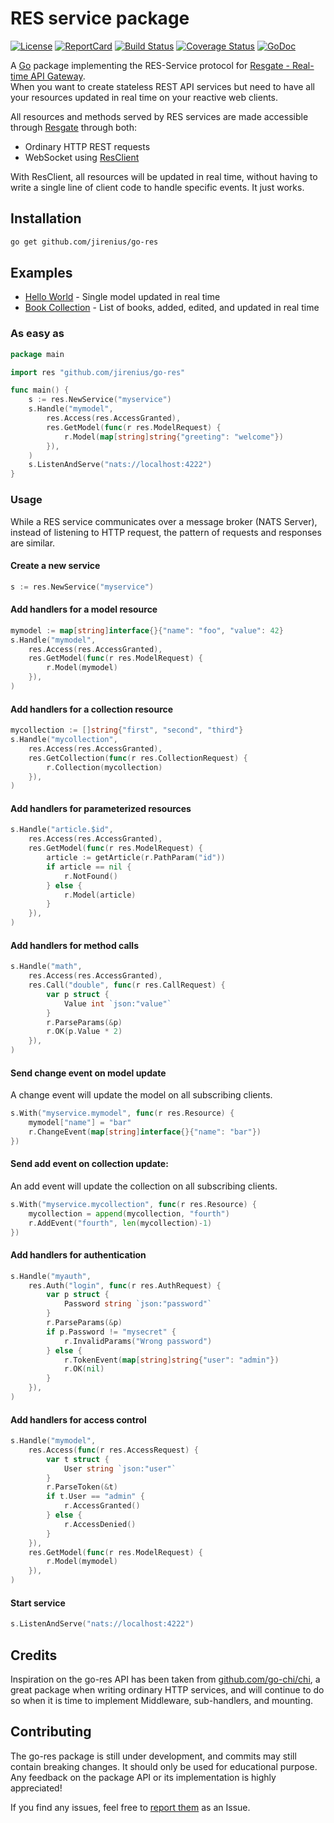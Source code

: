 # RES service package

[![License][License-Image]][License-Url]
[![ReportCard][ReportCard-Image]][ReportCard-Url]
[![Build Status][Build-Status-Image]][Build-Status-Url]
[![Coverage Status][Coverage-Status-Image]][Coverage-Status-Url]
[![GoDoc][GoDoc-Image]][GoDoc-Url]

A [Go](http://golang.org) package implementing the RES-Service protocol for [Resgate - Real-time API Gateway](https://github.com/jirenius/resgate).  
When you want to create stateless REST API services but need to have all your resources updated in real time on your reactive web clients.

All resources and methods served by RES services are made accessible through [Resgate](https://github.com/jirenius/resgate) through both:
* Ordinary HTTP REST requests
* WebSocket using [ResClient](https://www.npmjs.com/package/resclient)

With ResClient, all resources will be updated in real time, without having to write a single line of client code to handle specific events. It just works.

## Installation

```bash
go get github.com/jirenius/go-res
```

## Examples

* [Hello World](examples/hello-world/) - Single model updated in real time
* [Book Collection](examples/book-collection/) - List of books, added, edited, and updated in real time

### As easy as

```go
package main

import res "github.com/jirenius/go-res"

func main() {
    s := res.NewService("myservice")
    s.Handle("mymodel",
        res.Access(res.AccessGranted),
        res.GetModel(func(r res.ModelRequest) {
            r.Model(map[string]string{"greeting": "welcome"})
        }),
    )
    s.ListenAndServe("nats://localhost:4222")
}
```

### Usage

While a RES service communicates over a message broker (NATS Server), instead of listening to HTTP request, the pattern of requests and responses are similar.

#### Create a new service

```go
s := res.NewService("myservice")
```

#### Add handlers for a model resource

```go
mymodel := map[string]interface{}{"name": "foo", "value": 42}
s.Handle("mymodel",
    res.Access(res.AccessGranted),
    res.GetModel(func(r res.ModelRequest) {
        r.Model(mymodel)
    }),
)
```

#### Add handlers for a collection resource

```go
mycollection := []string{"first", "second", "third"}
s.Handle("mycollection",
    res.Access(res.AccessGranted),
    res.GetCollection(func(r res.CollectionRequest) {
        r.Collection(mycollection)
    }),
)
```

#### Add handlers for parameterized resources

```go
s.Handle("article.$id",
    res.Access(res.AccessGranted),
    res.GetModel(func(r res.ModelRequest) {
        article := getArticle(r.PathParam("id"))
        if article == nil {
            r.NotFound()
        } else {
            r.Model(article)
        }
    }),
)
```

#### Add handlers for method calls

```go
s.Handle("math",
    res.Access(res.AccessGranted),
    res.Call("double", func(r res.CallRequest) {
        var p struct {
            Value int `json:"value"`
        }
        r.ParseParams(&p)
        r.OK(p.Value * 2)
    }),
)
```

#### Send change event on model update
A change event will update the model on all subscribing clients.

```go
s.With("myservice.mymodel", func(r res.Resource) {
    mymodel["name"] = "bar"
    r.ChangeEvent(map[string]interface{}{"name": "bar"})
})
```

#### Send add event on collection update:
An add event will update the collection on all subscribing clients.

```go
s.With("myservice.mycollection", func(r res.Resource) {
    mycollection = append(mycollection, "fourth")
    r.AddEvent("fourth", len(mycollection)-1)
})
```

#### Add handlers for authentication

```go
s.Handle("myauth",
    res.Auth("login", func(r res.AuthRequest) {
        var p struct {
            Password string `json:"password"`
        }
        r.ParseParams(&p)
        if p.Password != "mysecret" {
            r.InvalidParams("Wrong password")
        } else {
            r.TokenEvent(map[string]string{"user": "admin"})
            r.OK(nil)
        }
    }),
)
```

#### Add handlers for access control

```go
s.Handle("mymodel",
    res.Access(func(r res.AccessRequest) {
        var t struct {
            User string `json:"user"`
        }
        r.ParseToken(&t)
        if t.User == "admin" {
            r.AccessGranted()
        } else {
            r.AccessDenied()
        }
    }),
    res.GetModel(func(r res.ModelRequest) {
        r.Model(mymodel)
    }),
)
```

#### Start service

```go
s.ListenAndServe("nats://localhost:4222")
```

## Credits

Inspiration on the go-res API has been taken from [github.com/go-chi/chi](https://github.com/go-chi/chi), a great package when writing ordinary HTTP services, and will continue to do so when it is time to implement Middleware, sub-handlers, and mounting.

## Contributing

The go-res package is still under development, and commits may still contain breaking changes. It should only be used for educational purpose. Any feedback on the package API or its implementation is highly appreciated!

If you find any issues, feel free to [report them](https://github.com/jirenius/go-res/issues/new) as an Issue.

[GoDoc-Url]: http://godoc.org/github.com/jirenius/go-res
[GoDoc-Image]: https://godoc.org/github.com/jirenius/go-res?status.svg
[License-Url]: http://opensource.org/licenses/MIT
[License-Image]: https://img.shields.io/badge/license-MIT-blue.svg
[ReportCard-Url]: http://goreportcard.com/report/jirenius/go-res
[ReportCard-Image]: http://goreportcard.com/badge/github.com/jirenius/go-res
[Build-Status-Url]: https://travis-ci.com/jirenius/go-res
[Build-Status-Image]: https://travis-ci.com/jirenius/go-res.svg?branch=master
[Coverage-Status-Url]: https://coveralls.io/github/jirenius/go-res?branch=master
[Coverage-Status-Image]: https://coveralls.io/repos/github/jirenius/go-res/badge.svg?branch=master
